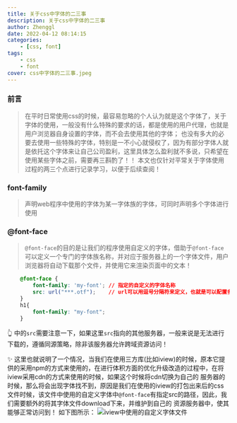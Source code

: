 ```yaml
---
title: 关于css中字体的二三事
description: 关于css中字体的二三事
author: Zhenggl
date: 2022-04-12 08:14:15
categories:
    - [css, font]
tags:
    - css
    - font
cover: css中字体的二三事.jpeg
---
```


### 前言
> 在平时日常使用css的时候，最容易忽略的个人认为就是这个字体了，关于字体的使用，一般没有什么特殊的要求的话，都是使用的用户代理，也就是用户浏览器自身设置的字体，而不会去使用其他的字体；
> 也没有多大的必要去使用一些特殊的字体，特别是一不小心就侵权了，因为有部分字体人就是依托这个字体来让自己公司盈利，这里具体怎么盈利就不多说，只希望在使用某些字体之前，需要再三斟酌了！！
> 本文也仅针对平常关于字体使用过程的两三个点进行记录学习，以便于后续查阅！

### font-family
> 声明web程序中使用的字体为某一字体族的字体，可同时声明多个字体进行使用

### @font-face
> `@font-face`的目的是让我们的程序使用自定义的字体，借助于`@font-face`可以定义一个专门的字体族名称，并对应于服务器上的一个字体文件，用户浏览器将自动下载那个文件，并使用它来渲染页面中的文本！

```css
    @font-face {
        font-family: 'my-font'; // 指定的自定义的字体名称
        src: url("***.otf");    // url可以用逗号分隔符来定义，也就是可以配置多个下载地址作为备用的下载地址
    }
    h1{
        font-family: "my-font";
    }
```
👆 中的`src`需要注意一下，如果这里`src`指向的其他服务器，一般来说是无法进行下载的，遵循同源策略，除非该服务器允许跨域资源访问！

✨ 这里也就说明了一个情况，当我们在使用三方库(比如iview)的时候，原本它提供的采用npm的方式来使用的，在进行体积方面的优化升级改造的过程中，在将iview采用cdn的方式来使用的时候，如果这个时候将cdn切换为自己的
服务器的时候，那么将会出现字体找不到，原因是我们在使用的iview的打包出来后的css文件时候，该文件中使用的自定义字体中`@font-face`有指定src的路径，因此，我们需要额外的将其字体文件download下来，并维护到自己的
资源服务器中，使其能够正常访问到！
如下图所示：
![iview中使用的自定义字体文件](iview中使用的自定义字体文件.png)
